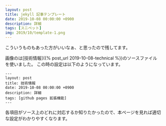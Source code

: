```yaml
---
layout: post
title: jekyll 記事テンプレート
date: 2019-10-08 00:00:00 +0900
description: 詳細
tags: [スニペット]
img: 2019/10/template-1.png
---
```

こういうものもあった方がいいなぁ、と思ったので残してます。

画像のは[技術情報]({% post_url 2019-10-08-technical %})のソースファイルを使いました。
この時の設定は以下のようになっています。
```
---
layout: post
title: 技術情報
date: 2019-10-08 00:00:00 +0900
description: 詳細
tags: [github pages 拡張機能]
---
```
各項目がソース上のどれに対応するか知りたかったので、本ページを見れば適切な設定がわかりやすくなります。
